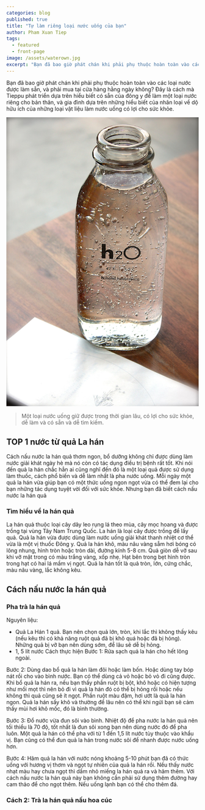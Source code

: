 ```yaml
---
categories: blog
published: true
title: "Tự làm riêng loại nước uống của bạn"
author: Pham Xuan Tiep
tags:
  - featured
  - front-page
image: /assets/waterown.jpg
excerpt: "Bạn đã bao giờ phát chán khi phải phụ thuộc hoàn toàn vào các loại nước được làm sẵn, và phải mua tại cửa hàng hằng ngày không"
---
```


Bạn đã bao giờ phát chán khi phải phụ thuộc hoàn toàn vào các loại nước được làm sẵn, và phải mua tại cửa hàng hằng ngày không? Đây là cách mà Tieppu phát triển dựa trên hiểu biết có sẵn của đông y để làm một loại nước riêng cho bản thân, và gia đình dựa trên những hiểu biết của nhân loại về dộ hữu ích của những loại vật liệu làm nước uống có lợi cho sức khỏe.



<div class="full-width">
<img alt="Thiên lại chi ái" src="/assets/waterown.jpg">
</div>

> Một loại nước uống giữ được trong thời gian lâu, có lợi cho sức khỏe, dễ làm và có sẵn và dễ tìm kiếm.

## TOP 1 nước từ quả La hán

Cách nấu nước la hán quả thơm ngon, bổ dưỡng không chỉ được dùng làm nước giải khát ngày hè mà nó còn có tác dụng điều trị bệnh rất tốt. Khi nói đến quả la hán chắc hẳn ai cũng nghĩ đến đó là một loại quả được sử dụng làm thuốc, cách phổ biến và dễ làm nhất là pha nước uống. Mỗi ngày một quả la hán vừa giúp bạn có một thức uống ngon ngọt vừa có thể đem lại cho bạn những tác dụng tuyệt vời đối với sức khỏe. Nhưng bạn đã biết cách nấu nước la hán quả

### Tìm hiểu về la hán quả

La hán quả thuộc loại cây dây leo rụng lá theo mùa, cây mọc hoang và được trồng tại vùng Tây Nam Trung Quốc. La hán là loại cây được trồng để lấy quả. Quả la hán vừa được dùng làm nước uống giải khát thanh nhiệt cơ thể vừa là một vị thuốc Đông y. Quả la hán khô, màu nâu vàng sẫm hơi bóng có lông nhung, hình tròn hoặc tròn dài, đường kính 5-8 cm. Quả giòn dễ vỡ sau khi vỡ mặt trong có màu trắng vàng, xốp nhẹ. Hạt bên trong bẹt hình tròn trong hạt có hai lá mầm vị ngọt. Quả la hán tốt là quả tròn, lớn, cứng chắc, màu nâu vàng, lắc không kêu.

## Cách nấu nước la hán quả

### Pha trà la hán quả

Nguyên liệu:

- Quả La Hán 1 quả. Bạn nên chọn quả lớn, tròn, khi lắc thì không thấy kêu (nếu kêu thì có khả năng ruột quả đã bị khô quá hoặc đã bị hỏng).
Những quả bị vỡ bạn nên dùng sớm, để lâu sẽ dễ bị hỏng.
- 1, 5 lít nước Cách thực hiện Bước 1: Rửa sạch quả la hán cho hết lông ngoài.

Bước 2: Dùng dao bổ quả la hán làm đôi hoặc làm bốn. Hoặc dùng tay bóp nát rồi cho vào bình nước.
Bạn có thể dùng cả vỏ hoặc bỏ vỏ đi cũng được.
Khi bổ quả la hán ra, nếu bạn thấy phần ruột bị bột, khô hoặc có hiện tượng như mối mọt thì nên bỏ đi vì quả la hán đó có thể bị hỏng rồi hoặc nếu không thì quả cũng sẽ ít ngọt.
Phần ruột màu đậm, hơi ướt là quả la hán ngon. Quả la hán sấy khô và thường để lâu nên có thể khi ngửi bạn sẽ cảm thấy mùi hơi khô mốc, đó là bình thường.

Bước 3: Đổ nước vừa đun sôi vào bình. Nhiệt độ để pha nước la hán quả nên tối thiểu là 70 độ, tốt nhất là đun sôi xong bạn nên dùng nước đó để pha luôn.
Một quả la hán có thể pha với từ 1 đến 1,5 lít nước tùy thuộc vào khẩu vị. Bạn cũng có thể đun quả la hán trong nước sôi để nhanh được nước uống hơn.

Bước 4: Hãm quả la hán với nước nóng khoảng 5-10 phút bạn đã có thức uống với hương vị thơm và ngọt tự nhiên của quả la hán rồi. Nếu thấy nước nhạt màu hay chưa ngọt thì dầm nhỏ miếng la hán quả ra và hãm thêm. Với cách nấu nước la hán quả này bạn không cần phải sử dụng thêm đường hay cam thảo để cho ngọt thêm. Nếu uống lạnh bạn có thể cho thêm đá.

### Cách 2: Trà la hán quả nấu hoa cúc


